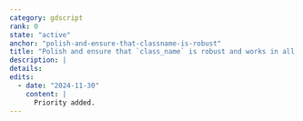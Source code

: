 ```yaml
---
category: gdscript
rank: 0
state: "active"
anchor: "polish-and-ensure-that-classname-is-robust"
title: "Polish and ensure that `class_name` is robust and works in all cases"
description: |
details:
edits:
  - date: "2024-11-30"
    content: |
      Priority added.
---
```

